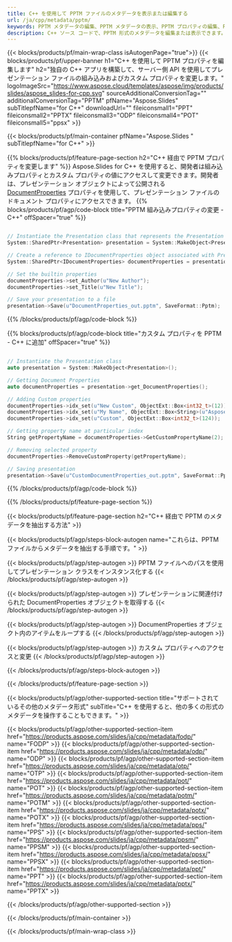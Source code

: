 ```yaml
---
title: C++ を使用して PPTM ファイルのメタデータを表示または編集する
url: /ja/cpp/metadata/pptm/
keywords: PPTM メタデータの編集、PPTM メタデータの表示、PPTM プロパティの編集、PPTM プロパティの表示
description: C++ ソース コードで、PPTM 形式のメタデータを編集または表示できます。
---
```


{{< blocks/products/pf/main-wrap-class isAutogenPage="true">}}
{{< blocks/products/pf/upper-banner h1="C++ を使用して PPTM プロパティを編集します" h2="独自の C++ アプリを構築して、サーバー側 API を使用してプレゼンテーション ファイルの組み込みおよびカスタム プロパティを変更します。" logoImageSrc="https://www.aspose.cloud/templates/aspose/img/products/slides/aspose_slides-for-cpp.svg" sourceAdditionalConversionTag="" additionalConversionTag="PPTM" pfName="Aspose.Slides" subTitlepfName="for C++" downloadUrl="" fileiconsmall1="PPT" fileiconsmall2="PPTX" fileiconsmall3="ODP" fileiconsmall4="POT" fileiconsmall5="ppsx" >}}

{{< blocks/products/pf/main-container pfName="Aspose.Slides " subTitlepfName="for C++" >}}

{{% blocks/products/pf/feature-page-section  h2="C++ 経由で PPTM プロパティを変更します" %}}
Aspose.Slides for C++ を使用すると、開発者は組み込みプロパティとカスタム プロパティの値にアクセスして変更できます。開発者は、プレゼンテーション オブジェクトによって公開される [DocumentProperties](https://reference.aspose.com/slides/cpp/aspose.slides/documentproperties/) プロパティを使用して、プレゼンテーション ファイルのドキュメント プロパティにアクセスできます。
{{% blocks/products/pf/agp/code-block title="PPTM 組み込みプロパティの変更 - C++" offSpacer="true" %}}

```cpp

// Instantiate the Presentation class that represents the Presentation
System::SharedPtr<Presentation> presentation = System::MakeObject<Presentation>(u"presentation.pptm");

// Create a reference to IDocumentProperties object associated with Presentation
System::SharedPtr<IDocumentProperties> documentProperties = presentation->get_DocumentProperties();

// Set the builtin properties
documentProperties->set_Author(u"New Author");
documentProperties->set_Title(u"New Title");

// Save your presentation to a file
presentation->Save(u"DocumentProperties_out.pptm", SaveFormat::Pptm);
```

{{% /blocks/products/pf/agp/code-block %}}

{{% blocks/products/pf/agp/code-block title="カスタム プロパティを PPTM - C++ に追加" offSpacer="true" %}}

```cpp

// Instantiate the Presentation class
auto presentation = System::MakeObject<Presentation>();

// Getting Document Properties
auto documentProperties = presentation->get_DocumentProperties();

// Adding Custom properties
documentProperties->idx_set(u"New Custom", ObjectExt::Box<int32_t>(12));
documentProperties->idx_set(u"My Name", ObjectExt::Box<String>(u"Aspose Metadata Editor"));
documentProperties->idx_set(u"Custom", ObjectExt::Box<int32_t>(124));

// Getting property name at particular index
String getPropertyName = documentProperties->GetCustomPropertyName(2);

// Removing selected property
documentProperties->RemoveCustomProperty(getPropertyName);

// Saving presentation
presentation->Save(u"CustomDocumentProperties_out.pptm", SaveFormat::Pptm);
```

{{% /blocks/products/pf/agp/code-block %}}

{{% /blocks/products/pf/feature-page-section %}}

{{< blocks/products/pf/feature-page-section  h2="C++ 経由で PPTM のメタデータを抽出する方法" >}}

{{< blocks/products/pf/agp/steps-block-autogen name="これらは、PPTM ファイルからメタデータを抽出する手順です。" >}}

{{< blocks/products/pf/agp/step-autogen >}}
PPTM ファイルへのパスを使用してプレゼンテーション クラスをインスタンス化する
{{< /blocks/products/pf/agp/step-autogen >}}

{{< blocks/products/pf/agp/step-autogen >}}
プレゼンテーションに関連付けられた DocumentProperties オブジェクトを取得する
{{< /blocks/products/pf/agp/step-autogen >}}

{{< blocks/products/pf/agp/step-autogen >}}
DocumentProperties オブジェクト内のアイテムをループする
{{< /blocks/products/pf/agp/step-autogen >}}

{{< blocks/products/pf/agp/step-autogen >}}
カスタム プロパティへのアクセスと変更
{{< /blocks/products/pf/agp/step-autogen >}}

{{< /blocks/products/pf/agp/steps-block-autogen >}}

{{< /blocks/products/pf/feature-page-section >}}

{{< blocks/products/pf/agp/other-supported-section title="サポートされているその他のメタデータ形式" subTitle="C++ を使用すると、他の多くの形式のメタデータを操作することもできます。" >}}

{{< blocks/products/pf/agp/other-supported-section-item href="https://products.aspose.com/slides/ja/cpp/metadata/fodp/" name="FODP" >}}
{{< blocks/products/pf/agp/other-supported-section-item href="https://products.aspose.com/slides/ja/cpp/metadata/odp/" name="ODP" >}}
{{< blocks/products/pf/agp/other-supported-section-item href="https://products.aspose.com/slides/ja/cpp/metadata/otp/" name="OTP" >}}
{{< blocks/products/pf/agp/other-supported-section-item href="https://products.aspose.com/slides/ja/cpp/metadata/pot/" name="POT" >}}
{{< blocks/products/pf/agp/other-supported-section-item href="https://products.aspose.com/slides/ja/cpp/metadata/potm/" name="POTM" >}}
{{< blocks/products/pf/agp/other-supported-section-item href="https://products.aspose.com/slides/ja/cpp/metadata/potx/" name="POTX" >}}
{{< blocks/products/pf/agp/other-supported-section-item href="https://products.aspose.com/slides/ja/cpp/metadata/pps/" name="PPS" >}}
{{< blocks/products/pf/agp/other-supported-section-item href="https://products.aspose.com/slides/ja/cpp/metadata/ppsm/" name="PPSM" >}}
{{< blocks/products/pf/agp/other-supported-section-item href="https://products.aspose.com/slides/ja/cpp/metadata/ppsx/" name="PPSX" >}}
{{< blocks/products/pf/agp/other-supported-section-item href="https://products.aspose.com/slides/ja/cpp/metadata/ppt/" name="PPT" >}}
{{< blocks/products/pf/agp/other-supported-section-item href="https://products.aspose.com/slides/ja/cpp/metadata/pptx/" name="PPTX" >}}


{{< /blocks/products/pf/agp/other-supported-section >}}

{{< /blocks/products/pf/main-container >}}
    
{{< /blocks/products/pf/main-wrap-class >}}